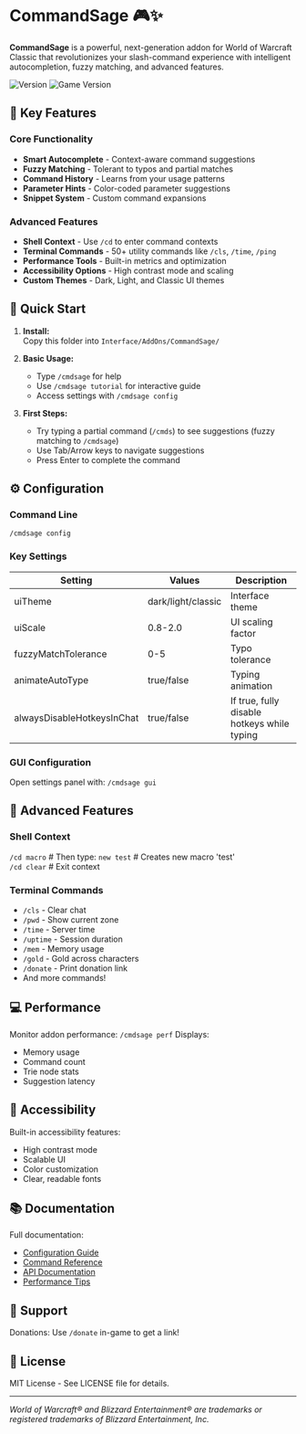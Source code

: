 # CommandSage 🎮✨

**CommandSage** is a powerful, next-generation addon for World of Warcraft Classic that revolutionizes your
slash-command experience with intelligent autocompletion, fuzzy matching, and advanced features.

![Version](https://img.shields.io/badge/Version-4.3-blue)
![Game Version](https://img.shields.io/badge/WoW-Classic%2011.4.0-yellow)

## 🌟 Key Features

### Core Functionality

- **Smart Autocomplete** - Context-aware command suggestions
- **Fuzzy Matching** - Tolerant to typos and partial matches
- **Command History** - Learns from your usage patterns
- **Parameter Hints** - Color-coded parameter suggestions
- **Snippet System** - Custom command expansions

### Advanced Features

- **Shell Context** - Use `/cd` to enter command contexts
- **Terminal Commands** - 50+ utility commands like `/cls`, `/time`, `/ping`
- **Performance Tools** - Built-in metrics and optimization
- **Accessibility Options** - High contrast mode and scaling
- **Custom Themes** - Dark, Light, and Classic UI themes

## 🚀 Quick Start

1. **Install:**  
   Copy this folder into `Interface/AddOns/CommandSage/`

2. **Basic Usage:**
   - Type `/cmdsage` for help
   - Use `/cmdsage tutorial` for interactive guide
   - Access settings with `/cmdsage config`

3. **First Steps:**
   - Try typing a partial command (`/cmds`) to see suggestions (fuzzy matching to `/cmdsage`)
   - Use Tab/Arrow keys to navigate suggestions
   - Press Enter to complete the command

## ⚙️ Configuration

### Command Line

`/cmdsage config`

### Key Settings

| Setting                    | Values             | Description                                          |
|----------------------------|--------------------|------------------------------------------------------|
| uiTheme                    | dark/light/classic | Interface theme                                      |
| uiScale                    | 0.8-2.0            | UI scaling factor                                    |
| fuzzyMatchTolerance        | 0-5                | Typo tolerance                                       |
| animateAutoType            | true/false         | Typing animation                                     |
| alwaysDisableHotkeysInChat | true/false         | If true, fully disable hotkeys while typing         |

### GUI Configuration

Open settings panel with:
`/cmdsage gui`

## 🎯 Advanced Features

### Shell Context

`/cd macro` # Then type: `new test` # Creates new macro 'test'  
`/cd clear` # Exit context

### Terminal Commands

- `/cls` - Clear chat
- `/pwd` - Show current zone
- `/time` - Server time
- `/uptime` - Session duration
- `/mem` - Memory usage
- `/gold` - Gold across characters
- `/donate` - Print donation link
- And more commands!

## 💻 Performance

Monitor addon performance:
`/cmdsage perf`
Displays:

- Memory usage
- Command count
- Trie node stats
- Suggestion latency

## 🔎 Accessibility

Built-in accessibility features:

- High contrast mode
- Scalable UI
- Color customization
- Clear, readable fonts

## 📚 Documentation

Full documentation:

- [Configuration Guide](link)
- [Command Reference](link)
- [API Documentation](link)
- [Performance Tips](link)

## 🙏 Support

Donations: Use `/donate` in-game to get a link!

## 📜 License

MIT License - See LICENSE file for details.

---
*World of Warcraft® and Blizzard Entertainment® are trademarks or registered trademarks of Blizzard Entertainment, Inc.*
